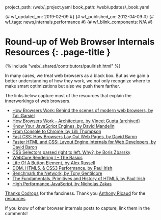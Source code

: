 project_path: /web/_project.yaml
book_path: /web/updates/_book.yaml

{# wf_updated_on: 2019-02-09 #}
{# wf_published_on: 2012-04-09 #}
{# wf_tags: news,internals,performance #}
{# wf_blink_components: N/A #}

# Round-up of Web Browser Internals Resources {: .page-title }

{% include "web/_shared/contributors/paulirish.html" %}



In many cases, we treat web browsers as a black box. But as we gain a better understanding of how they work, we not only recognize where to make smart optimizations but also we push them farther.

The links below capture most of the resources that explain the innerworkings of web browsers.

<ul id="da-thumbs" class="da-thumbs" >
  <li>
    <a href="https://www.html5rocks.com/en/tutorials/internals/howbrowserswork/">
      How Browsers Work: Behind the scenes of modern web browsers, by Tali Garsiel
    </a>
  </li>

  <li>
    <a href="https://matome.naver.jp/odai/2134468175684874901/2134468224084915603">
      How Browsers Work – Architecture, by Vineet Gupta (archived)
    </a>
  </li>

  <li>
    <a href="https://conferences.oreilly.com/velocity/velocity2011/public/schedule/detail/18087">
      Know Your JavaScript Engines, by David Mandelin
    </a>
  </li>

  <li>
    <a href="https://www.youtube.com/watch?v=XAqIpGU8ZZk">
      From Console to Chrome, by Lilli Thompson
    </a>
  </li>

  <li>
    <a href="https://dbaron.org/talks/2012-03-11-sxsw/master.xhtml">
      Fast CSS: How Browsers Lay Out Web Pages, by David Baron
    </a>
  </li>

  <!-- <li>
    <a href="http://dayofjs.com/videos/22158462/web-browsers_alex-russel">
      What Browsers <em>Really</em> Think of your App, by Alex Russell
    </a>
  </li> -->

  <li>
    <a href="https://www.youtube.com/watch?v=a2_6bGNZ7bA">
      Faster HTML and CSS: Layout Eng&shy;ine Internals for Web Dev&shy;elop&shy;ers, by David Baron
    </a>
  </li>

  <li>
    <a href="https://stackoverflow.com/questions/5797014/why-do-browsers-match-css-selectors-from-right-to-left/5813672#5813672">
      CSS Selectors parsed right to left. Why?, by Boris Zbarsky
    </a>
  </li>

  <li>
    <a href="https://webkit.org/blog/114/webcore-rendering-i-the-basics/">
      WebCore Rendering I – The Basics
    </a>
  </li>

  <li>
    <a href="https://vimeo.com/32364192">
      Life Of A Button Element, by Alex Russell
    </a>
  </li>


  <li>
    <a href="https://www.paulirish.com/2011/dom-html5-css3-performance/">
      DOM, HTML5, &amp; CSS3 Performance, by Paul Irish
    </a>
  </li>

  <li>
    <a href="https://calendar.perfplanet.com/2010/benchmark-the-network/">
      Benchmark the Network, by Tony Gentilcore
    </a>
  </li>

  <li>
    <a href="https://www.paulirish.com/2011/primitives-html5-video/">
      The Fund&shy;amentals, Prim&shy;itives and His&shy;tory of HTML5, by Paul Irish
    </a>
  </li>

  <li>
    <a href="https://vimeo.com/16241085">
      High Performance JavaScript, by Nicholas Zakas
    </a>
  </li>
</ul>


<a href="https://tympanus.net/codrops/2012/04/09/direction-aware-hover-effect-with-css3-and-jquery/">Thanks Codrops</a> for the fanciness. Thank you <a href="https://twitter.com/anthony_ricaud">Anthony Ricaud</a> for the <a href="http://blogmarks.net/user/rik/marks/tag/navigateur-marche">resources</a>.

If you know of other browser internals posts to capture, link them in the comments!


